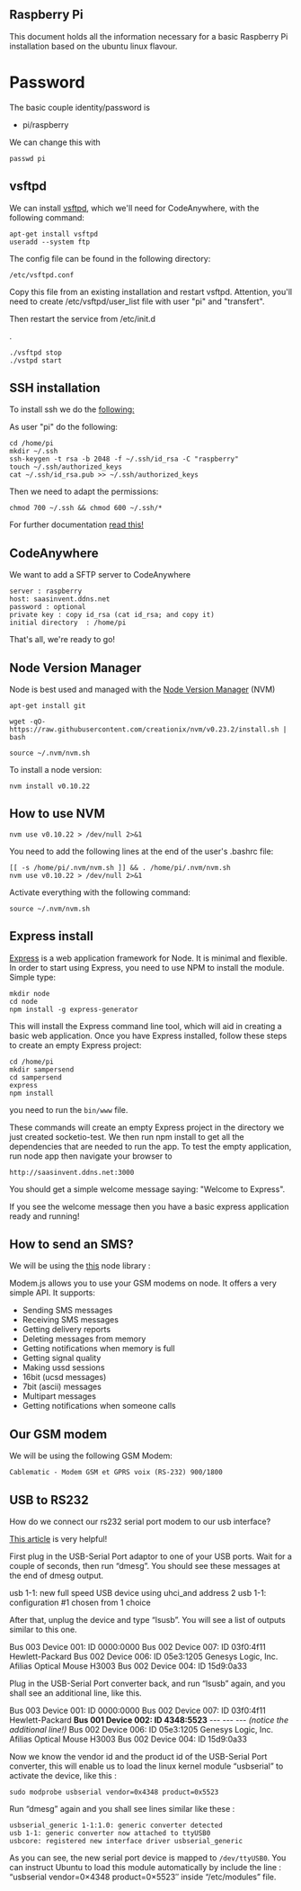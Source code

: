 ## Raspberry Pi ##

This document holds all the information necessary for a basic Raspberry Pi installation based on the ubuntu linux flavour.

Password
=======


The basic couple identity/password is

 - pi/raspberry

We can change this with

    passwd pi

vsftpd
------

We can install [vsftpd](http://doc.ubuntu-fr.org/vsftpd), which we'll need for CodeAnywhere, with the following command:

    apt-get install vsftpd
    useradd --system ftp 

The config file can be found in the following directory:

    /etc/vsftpd.conf

Copy this file from an existing installation and restart vsftpd.
Attention, you'll need to create /etc/vsftpd/user_list file with user "pi" and "transfert".

Then restart the service from /etc/init.d

.

    ./vsftpd stop
    ./vstpd start




SSH installation
----------------

To install ssh we do the [following:](http://kb.mediatemple.net/questions/1626/Using+SSH+keys+on+your+server)

As user "pi" do the following:

    cd /home/pi
    mkdir ~/.ssh
    ssh-keygen -t rsa -b 2048 -f ~/.ssh/id_rsa -C "raspberry"
    touch ~/.ssh/authorized_keys
    cat ~/.ssh/id_rsa.pub >> ~/.ssh/authorized_keys

Then we need to adapt the permissions:

    chmod 700 ~/.ssh && chmod 600 ~/.ssh/*

For further documentation [read this!](http://www.elvenware.com/charlie/development/cloud/SshFtpsPutty.html)


CodeAnywhere
------------

We want to add a SFTP server to CodeAnywhere

    server : raspberry 
    host: saasinvent.ddns.net
    password : optional
    private key : copy id_rsa (cat id_rsa; and copy it) 
    initial directory  : /home/pi

That's all, we're ready to go!

Node Version Manager
--------------------

Node is best used and managed with the [Node Version Manager](https://github.com/creationix/nvm) (NVM)


    apt-get install git

    wget -qO- https://raw.githubusercontent.com/creationix/nvm/v0.23.2/install.sh | bash

    source ~/.nvm/nvm.sh

To install a node version:

    nvm install v0.10.22



How to use NVM
--------------

    nvm use v0.10.22 > /dev/null 2>&1

You need to add the following lines at the end of the user's .bashrc file:


    [[ -s /home/pi/.nvm/nvm.sh ]] && . /home/pi/.nvm/nvm.sh 
    nvm use v0.10.22 > /dev/null 2>&1
Activate everything with the following command:

    source ~/.nvm/nvm.sh


Express install
---------------

[Express](https://github.com/strongloop/express) is a web application framework for Node. It is minimal and flexible. In order to start using Express, you need to use NPM to install the module. Simple type:

    mkdir node
    cd node
    npm install -g express-generator

This will install the Express command line tool, which will aid in creating a basic web application. Once you have Express installed, follow these steps to create an empty Express project:

	cd /home/pi
    mkdir sampersend
    cd sampersend
    express
    npm install

you need to run the `bin/www` file.

These commands will create an empty Express project in the directory we just created socketio-test. We then run npm install to get all the dependencies that are needed to run the app. To test the empty application, run node app then navigate your browser to 

    http://saasinvent.ddns.net:3000 

You should get a simple welcome message saying: "Welcome to Express".

If you see the welcome message then you have a basic express application ready and running!


How to send an SMS?
-------------------

We will be using the [this](https://github.com/emilsedgh/modem) node library :

Modem.js allows you to use your GSM modems on node. It offers a very simple API. It supports:

 - Sending SMS messages
 - Receiving SMS messages
 - Getting delivery reports
 - Deleting messages from memory
 - Getting notifications when memory is full
 - Getting signal quality
 - Making ussd sessions
 - 16bit (ucsd messages)
 - 7bit (ascii) messages
 - Multipart messages
 - Getting notifications when someone calls


Our GSM modem
-------------

We will be using the following GSM Modem:

    Cablematic - Modem GSM et GPRS voix (RS-232) 900/1800


USB to RS232
------------

How do we connect our rs232 serial port modem to our usb interface?

[This article](http://blog.mypapit.net/2008/05/how-to-use-usb-serial-port-converter-in-ubuntu.html) is very helpful!

First plug in the USB-Serial Port adaptor to one of your USB ports. Wait for a couple of seconds, then run “dmesg”. You should see these messages at the end of dmesg output.


usb 1-1: new full speed USB device using uhci_and address 2
usb 1-1: configuration #1 chosen from 1 choice

After that, unplug the device and type “lsusb”. You will see a list of outputs similar to this one.

Bus 003 Device 001: ID 0000:0000
Bus 002 Device 007: ID 03f0:4f11 Hewlett-Packard
Bus 002 Device 006: ID 05e3:1205 Genesys Logic, Inc. Afilias Optical Mouse H3003
Bus 002 Device 004: ID 15d9:0a33

Plug in the USB-Serial Port converter back, and run “lsusb” again, and you shall see an additional line, like this.


Bus 003 Device 001: ID 0000:0000
Bus 002 Device 007: ID 03f0:4f11 Hewlett-Packard
**Bus 001 Device 002: ID 4348:5523** --- --- --- *(notice the additional line!)*
Bus 002 Device 006: ID 05e3:1205 Genesys Logic, Inc. Afilias Optical Mouse H3003
Bus 002 Device 004: ID 15d9:0a33

Now we know the vendor id and the product id of the USB-Serial Port converter, this will enable us to load the linux kernel module “usbserial” to activate the device, like this :


    sudo modprobe usbserial vendor=0x4348 product=0x5523

Run “dmesg” again and you shall see lines similar like these :

    usbserial_generic 1-1:1.0: generic converter detected
    usb 1-1: generic converter now attached to ttyUSB0
    usbcore: registered new interface driver usbserial_generic

As you can see, the new serial port device is mapped to `/dev/ttyUSB0`. You can instruct Ubuntu to load this module automatically by include the line : “usbserial vendor=0×4348 product=0×5523″ inside “/etc/modules” file.





